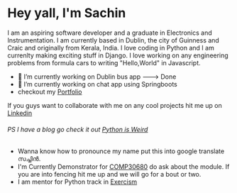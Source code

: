 # Hey yall, I'm Sachin 

I am an aspiring software developer and a graduate in Electronics and Instrumentation. I am currently based in Dublin, the city of Guinness and Craic and originally from Kerala, India. I love coding in Python and I am currenlty making exciting stuff in Django. I love working on any engineering problems from formula cars to writing "Hello,World" in Javascript. 

- 🔭 I’m currently working on Dublin bus app ---> Done
- 🔭 I’m currently working on chat app using Springboots 
- checkout my [Portfolio](https://www.sachinsoman.com)

If you guys want to collaborate with me on any cool projects hit me up on [Linkedin](https://www.linkedin.com/in/sachin-soman/)
###### PS I have a blog go check it out [Python is Weird](https://sachsom95.github.io/Python_blog/)


- Wanna know how to pronounce my name put this into google translate സച്ചിൻ.
- I'm Currently Demonstrator for [COMP30680](https://sisweb.ucd.ie/usis/!W_HU_MENU.P_PUBLISH?p_tag=MODULE&MODULE=COMP30680) do ask about the module. If you are into fencing hit me up and we will go for a bout or two.
- I am mentor for Python track in [Exercism](https://exercism.io/)



